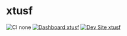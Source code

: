 # xtusf

![CI none](https://img.shields.io/badge/ci-none-orange.svg)
[![Dashboard xtusf](https://img.shields.io/badge/dashboard-xtusf-yellow.svg)](https://dashboard.pantheon.io/sites/dfc62776-0395-47d4-8c01-2153a9d91b8c#dev/code)
[![Dev Site xtusf](https://img.shields.io/badge/site-xtusf-blue.svg)](http://dev-xtusf.pantheonsite.io/)